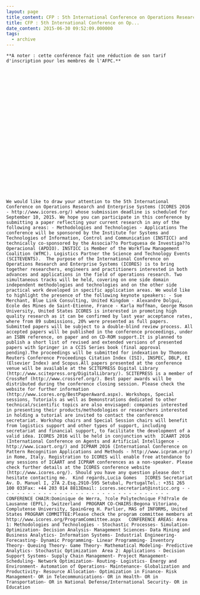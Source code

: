 ```yaml
---
layout: page
title_content: CFP : 5th International Conference on Operations Research and Enterprise Systems
title: CFP : 5th International Conference on Op...
date_content: 2015-06-30 09:52:09.000000
tags:
  - archive
---
```


    **A noter : cette conférence fait une réduction de son tarif d'inscription pour les membres de l'AFPC.**



    
    
      
    



    
    
      
    



    
    
      
    



    
    
    We would like to draw your attention to the 5th International Conference on Operations Research and Enterprise Systems (ICORES 2016 - http://www.icores.org/) whose submission deadline is scheduled for September 10, 2015. We hope you can participate in this conference by submitting a paper reflecting your current research in any of the following areas: - Methodologies and Technologies - Applications The conference will be sponsored by the Institute for Systems and Technologies of Information, Control and Communication (INSTICC) and technically co-sponsored by the Associa??o Portuguesa de Investiga??o Operacional (APDIO). INSTICC is Member of the Workflow Management Coalition (WfMC). Logistics Partner the Science and Technology Events (SCITEVENTS).  The purpose of the International Conference on Operations Research and Enterprise Systems (ICORES) is to bring together researchers, engineers and practitioners interested in both advances and applications in the field of operations research. Two simultaneous tracks will be held, covering on one side domain independent methodologies and technologies and on the other side practical work developed in specific application areas. We would like to highlight the presence of the following keynote speakers: - Sue Merchant, Blue Link Consulting, United Kingdom - Alexandre Dolgui, Ecole des Mines de Saint-Etienne, France - Karla Hoffman, George Mason University, United States ICORES is interested in promoting high quality research as it can be confirmed by last year acceptance rates, where from 89 submissions, 20% were presented as full papers. Submitted papers will be subject to a double-blind review process. All accepted papers will be published in the conference proceedings, under an ISBN reference, on paper and on CD-ROM support.It is planned to publish a short list of revised and extended versions of presented papers with Springer in a CCIS Series book (final approval pending).The proceedings will be submitted for indexation by Thomson Reuters Conference Proceedings Citation Index (ISI), INSPEC, DBLP, EI (Elsevier Index) and Scopus.All papers presented at the conference venue will be available at the SCITEPRESS Digital Library (http://www.scitepress.org/DigitalLibrary/). SCITEPRESS is a member of CrossRef (http://www.crossref.org/). Best paper awards will be distributed during the conference closing session. Please check the website for further information (http://www.icores.org/BestPaperAward.aspx). Workshops, Special sessions, Tutorials as well as Demonstrations dedicated to other technical/scientific topics are also envisaged: companies interested in presenting their products/methodologies or researchers interested in holding a tutorial are invited to contact the conference secretariat. Workshop chairs and Special Session chairs will benefit from logistics support and other types of support, including secretariat and financial support, to facilitate the development of a valid idea. ICORES 2016 will be held in conjunction with  ICAART 2016 (International Conference on Agents and Artificial Intelligence - http://www.icaart.org/) and ICPRAM 2016 (International Conference on Pattern Recognition Applications and Methods - http://www.icpram.org/) in Rome, Italy. Registration to ICORES will enable free attendance to any sessions of ICAART and ICPRAM conferences as a non-speaker. Please check further details at the ICORES conference website (http://www.icores.org/). Should you have any question please don't hesitate contacting me.  Kind regards,Lucia Gomes   ICORES Secretariat Av. D. Manuel I, 27A 2.Esq.2910-595 Setubal, PortugalTel.: +351 265 100 033Fax: +44 203 014 8813Email: icores.secretariat@insticc.org - - - - - - - - - - - - - - - - - - - - - - - - - - - - - - - - -  CONFERENCE CHAIR:Dominique de Werra, ?cole Polytechnique F?d?rale de Lausanne (EPFL), Switzerland  PROGRAM CO-CHAIRS:Begona Vitoriano, Complutense University, SpainGreg H. Parlier, MAS of INFORMS, United States PROGRAM COMMITTEE:Please check the program committee members at http://www.icores.org/ProgramCommittee.aspx   CONFERENCE AREAS: Area 1: Methodologies and Technologies - Stochastic Processes- Simulation- Optimization- Decision Analysis- Management Sciences- Data Mining and Business Analytics- Information Systems- Industrial Engineering- Forecasting- Dynamic Programming- Linear Programming- Inventory Theory- Queuing Theory- Game Theory- Mathematical Modeling- Predictive Analytics- Stochastic Optimization  Area 2: Applications - Decision Support Systems- Supply Chain Management- Project Management- Scheduling- Network Optimization- Routing- Logistics- Energy and Environment- Automation of Operations- Maintenance- Globalization and Productivity- Resource Allocation- Optimization in Finance- Risk Management- OR in Telecommunications- OR in Health- OR in Transportation- OR in National Defense/International Security- OR in Education

